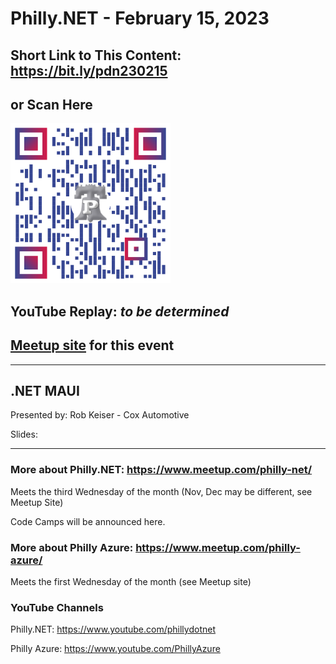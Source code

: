 # Philly.NET - February 15, 2023

## Short Link to This Content: https://bit.ly/pdn230215
## or Scan Here
<img src="images\PdnFeb2023.png" alt="alt text" title="image Title" width="256"/>

## YouTube Replay: *to be determined*

## [Meetup site](https://www.meetup.com/philly-net/events/291577977/) for this event

***

## .NET MAUI
Presented by: Rob Keiser - Cox Automotive

Slides:

***

### More about Philly.NET: https://www.meetup.com/philly-net/
Meets the third Wednesday of the month (Nov, Dec may be different, see Meetup Site)

Code Camps will be announced here.

### More about Philly Azure: https://www.meetup.com/philly-azure/
Meets the first Wednesday of the month (see Meetup site)

### YouTube Channels
Philly.NET: https://www.youtube.com/phillydotnet

Philly Azure: https://www.youtube.com/PhillyAzure